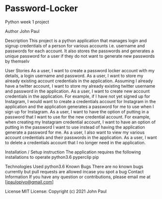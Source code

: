 # Password-Locker
Python week 1 project


Author
John Paul

Description
This project is a python application that manages login and signup credentials of a person for various accounts i.e. username and passwords for each account. It also stores the passwords and generates a unique password for a user if they do not want to generate new passwords by themselv

User Stories
As a user, I want to create a password locker account with my details, a login username and password.
As a user, I want to store my already existing account credentials in the application. Assuming I already have a twitter account, I want to store my already existing twitter username and password in the application.
As a user, I want to create new account credentials in the application. For example, if I have not yet signed up for Instagram, I would want to create a credentials account for Instagram in the application and the application generates a password for me to use when I sign up for Instagram.
As a user, I want to have the option of putting in a password that I want to use for the new credential account. For example, when creating my Instagram credential account, I want to have an option of putting in the password I want to use instead of having the application generate a password for me.
As a user, I also want to view my various account credentials and their passwords in the application.
As a user, I want to delete a credentials account that I no longer need in the application.



Installation / Setup instruction
The application requires the following installations to operate
python3.6
pyperclip
pip

Technologies Used
python3.6
Known Bugs
There are no known bugs currently but pull requests are allowed incase you spot a bug
Contact Information
If you have any question or contributions, please email me at [jpaulopiyo@gmail.com]

License
MIT License:
Copyright (c) 2021 John Paul
